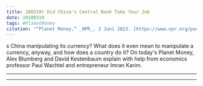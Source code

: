 ```yaml
---
title: 100319) Did China's Central Bank Take Your Job
date: 20100319
tags: #PlanetMoney
citation: "“Planet Money,” _NPR_, 2 Juni 2023. [https://www.npr.org/podcasts/510289/planet-money](https://www.npr.org/podcasts/510289/planet-money) (diakses 4 Juni 2023)."
---
```


s China manipulating its currency? What does it even mean to manipulate a currency, anyway, and how does a country do it? On today's Planet Money, Alex Blumberg and David Kestenbaum explain with help from economics professor Paul Wachtel and entrepreneur Imran Karim.

----



----

